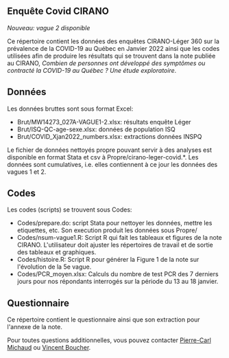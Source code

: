 Enquête Covid CIRANO
--------------------

*Nouveau: vague 2 disponible*

Ce répertoire contient les données des enquêtes CIRANO-Léger 360 sur la prévalence de la COVID-19 au Québec en Janvier 2022 ainsi que les codes utilisées afin de produire les résultats qui se trouvent dans la note publiée au CIRANO, *Combien de personnes ont développé des symptômes ou contracté la COVID-19 au Québec ? Une étude exploratoire*.

## Données 

Les données bruttes sont sous format Excel: 
* Brut/MW14273_027A-VAGUE1-2.xlsx: résultats enquête Léger
* Brut/ISQ-QC-age-sexe.xlsx: données de population ISQ
* Brut/COVID_Xjan2022_numbers.xlsx: extractions données INSPQ

Le fichier de données nettoyés propre pouvant servir à des analyses est disponible en format Stata et csv à Propre/cirano-leger-covid.*. Les données sont cumulatives, i.e. elles contiennent à ce jour les données des vagues 1 et 2.  

## Codes

Les codes (scripts) se trouvent sous Codes:
* Codes/prepare.do: script Stata pour nettoyer les données, mettre les etiquettes, etc. Son execution produit les données sous Propre/
* Codes/nsum-vague1.R: Script R qui fait les tableaux et figures de la note CIRANO. L'utilisateur doit ajuster les répertoires de travail et de sortie des tableaux et graphiques. 
* Codes/histoire.R: Script R pour générer la Figure 1 de la note  sur l'évolution de la 5e vague. 
* Codes/PCR_moyen.xlsx: Calculs du nombre de test PCR des 7 derniers jours pour nos répondants interrogés sur la période du 13 au 18 janvier. 

## Questionnaire 

Ce répertoire contient le questionnaire ainsi que son extraction pour l'annexe de la note. 

Pour toutes questions additionnelles, vous pouvez contacter [Pierre-Carl Michaud](mailto:pierre-carl.michaud@hec.ca) ou [Vincent Boucher](mailto:vincent.boucher@ecn.ulaval.ca). 

